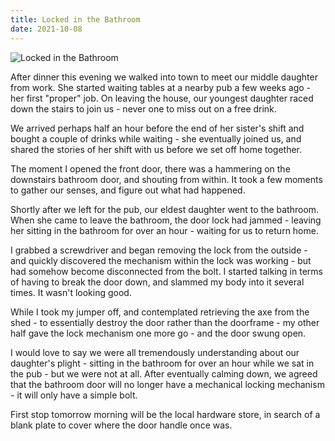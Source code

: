 ```yaml
---
title: Locked in the Bathroom
date: 2021-10-08
---
```


![Locked in the Bathroom](https://source.unsplash.com/ZYYS1kapOm8/1600x900)

After dinner this evening we walked into town to meet our middle daughter from work. She started waiting tables at a nearby pub a few weeks ago - her first "proper" job. On leaving the house, our youngest daughter raced down the stairs to join us - never one to miss out on a free drink.

We arrived perhaps half an hour before the end of her sister's shift and bought a couple of drinks while waiting - she eventually joined us, and shared the stories of her shift with us before we set off home together.

The moment I opened the front door, there was a hammering on the downstairs bathroom door, and shouting from within. It took a few moments to gather our senses, and figure out what had happened.

Shortly after we left for the pub, our eldest daughter went to the bathroom. When she came to leave the bathroom, the door lock had jammed - leaving her sitting in the bathroom for over an hour - waiting for us to return home.

I grabbed a screwdriver and began removing the lock from the outside - and quickly discovered the mechanism within the lock was working - but had somehow become disconnected from the bolt. I started talking in terms of having to break the door down, and slammed my body into it several times. It wasn't looking good.

While I took my jumper off, and contemplated retrieving the axe from the shed - to essentially destroy the door rather than the doorframe - my other half gave the lock mechanism one more go - and the door swung open.

I would love to say we were all tremendously understanding about our daughter's plight - sitting in the bathroom for over an hour while we sat in the pub - but we were not at all. After eventually calming down, we agreed that the bathroom door will no longer have a mechanical locking mechanism - it will only have a simple bolt.

First stop tomorrow morning will be the local hardware store, in search of a blank plate to cover where the door handle once was.